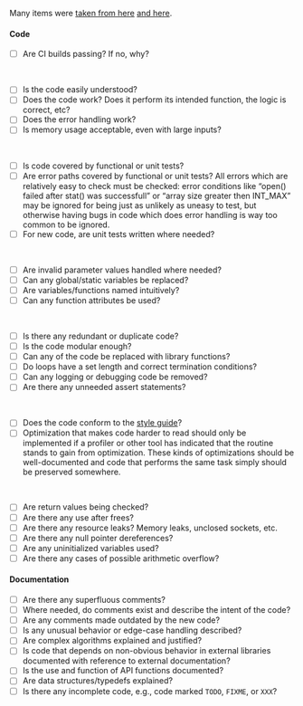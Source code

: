 Many items were [taken from here][code-review-checklist] [and here][code-review-secrets].

#### Code

- [ ] Are CI builds passing? If no, why?

<br>

- [ ] Is the code easily understood?
- [ ] Does the code work? Does it perform its intended function, the logic is correct, etc?
- [ ] Does the error handling work?
- [ ] Is memory usage acceptable, even with large inputs?

<br>

- [ ] Is code covered by functional or unit tests?
- [ ] Are error paths covered by functional or unit tests? All errors which are relatively easy to check must be checked: error conditions like “open() failed after stat() was successfull” or “array size greater then INT_MAX” may be ignored for being just as unlikely as uneasy to test, but otherwise having bugs in code which does error handling is way too common to be ignored.
- [ ] For new code, are unit tests written where needed?

<br>

- [ ] Are invalid parameter values handled where needed?
- [ ] Can any global/static variables be replaced?
- [ ] Are variables/functions named intuitively?
- [ ] Can any function attributes be used?

<br>

- [ ] Is there any redundant or duplicate code?
- [ ] Is the code modular enough?
- [ ] Can any of the code be replaced with library functions?
- [ ] Do loops have a set length and correct termination conditions?
- [ ] Can any logging or debugging code be removed?
- [ ] Are there any unneeded assert statements?

<br>

- [ ] Does the code conform to the [style guide][style-guide]?
- [ ] Optimization that makes code harder to read should only be implemented if a
  profiler or other tool has indicated that the routine stands to gain from
  optimization. These kinds of optimizations should be well-documented and
  code that performs the same task simply should be preserved somewhere.

<br>

- [ ] Are return values being checked?
- [ ] Are there any use after frees?
- [ ] Are there any resource leaks? Memory leaks, unclosed sockets, etc.
- [ ] Are there any null pointer dereferences?
- [ ] Are any uninitialized variables used?
- [ ] Are there any cases of possible arithmetic overflow?

#### Documentation

- [ ] Are there any superfluous comments?
- [ ] Where needed, do comments exist and describe the intent of the code?
- [ ] Are any comments made outdated by the new code?
- [ ] Is any unusual behavior or edge-case handling described?
- [ ] Are complex algorithms explained and justified?
- [ ] Is code that depends on non-obvious behavior in external libraries
  documented with reference to external documentation?
- [ ] Is the use and function of API functions documented?
- [ ] Are data structures/typedefs explained?
- [ ] Is there any incomplete code, e.g., code marked `TODO`, `FIXME`, or `XXX`?

[code-review-checklist]: http://blog.fogcreek.com/increase-defect-detection-with-our-code-review-checklist-example/
[code-review-secrets]: http://smartbear.com/SmartBear/media/pdfs/best-kept-secrets-of-peer-code-review.pdf
[style-guide]: https://neovim.io/doc/user/dev_style.html#dev-style
